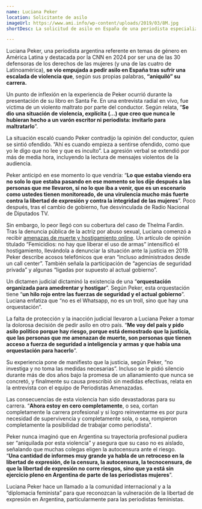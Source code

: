 ```yaml
---
name: Luciana Peker
location: Solicitante de asilo
imageUrl: https://www.ami.info/wp-content/uploads/2019/03/8M.jpg
shortDesc: La solicitud de asilo en España de una periodista especializada en género

---
```


Luciana Peker, una periodista argentina referente en temas de género en América Latina y destacada por la CNN en 2024 por ser una de las 30 defensoras de los derechos de las mujeres (y una de las cuatro de Latinoamérica), **se vio empujada a pedir asilo en España tras sufrir una escalada de violencia que**, según sus propias palabras, **“aniquiló” su carrera.**

Un punto de inflexión en la experiencia de Peker ocurrió durante la presentación de su libro en Santa Fe. En una entrevista radial en vivo, fue víctima de un violento maltrato por parte del conductor. Según relata, “**Se dio una situación de violencia, explícita (...) que creo que nunca le hubieran hecho a un varón escritor ni periodista: invitarlo para maltratarlo**”. 

La situación escaló cuando Peker contradijo la opinión del conductor, quien se sintió ofendido. ”Ahí es cuando empieza a sentirse ofendido, como que yo le digo que no lee y que es inculto”. La agresión verbal se extendió por más de media hora, incluyendo la lectura de mensajes violentos de la audiencia.

Peker anticipó en ese momento lo que vendría: “**Lo que estaba viendo era no solo lo que estaba pasando en ese momento se los dije después a las personas que me llevaron, si no lo que iba a venir, que es un escenario como ustedes tienen monitoreado, de una virulencia mucho más fuerte contra la libertad de expresión y contra la integridad de las mujeres**”. Poco después, tras el cambio de gobierno, fue desvinculada de Radio Nacional de Diputados TV.

Sin embargo, lo peor llegó con su cobertura del caso de Thelma Fardín. Tras la denuncia pública de la actriz por abuso sexual, Luciana comenzó a recibir [amenazas de muerte y hostigamiento online](https://www.youtube.com/watch?v=J4gGfhiytL0). Un artículo de opinión titulado “Femicidios: no hay que liberar el uso de armas” intensificó el hostigamiento, llevándola a denunciar la situación ante la justicia en 2019\. Peker describe acosos telefónicos que eran “incluso administrados desde un call center”. También señala la participación de “agencias de seguridad privada” y algunas “ligadas por supuesto al actual gobierno”.

Un dictamen judicial dictaminó la existencia de una “**orquestación organizada para amedrentar y hostigar**”. Según Peker, esta orquestación tiene “**un hilo rojo entre las fuerzas de seguridad y el actual gobierno**”.  Luciana enfatiza que “no es el Whatsapp, no es un troll, sino que hay una orquestación”.

La falta de protección y la inacción judicial llevaron a Luciana Peker a tomar la dolorosa decisión de pedir asilo en otro país. “**Me voy del país y pido asilo político porque hay riesgo, porque está demostrado que la justicia, que las personas que me amenazan de muerte, son personas que tienen acceso a fuerza de seguridad a inteligencia y armas y que había una orquestación para hacerlo**”.

Su experiencia pone de manifiesto que la justicia, según Peker, “no investiga y no toma las medidas necesarias”. Incluso se le pidió silencio durante más de dos años bajo la promesa de un allanamiento que nunca se concretó, y finalmente su causa prescribió sin medidas efectivas, relata en la entrevista con el equipo de Periodistas Amenazadas.

Las consecuencias de esta violencia han sido devastadoras para su carrera. “**Ahora estoy en cero completamente**, o sea, cortan completamente la carrera profesional y si logro reinventarme es por pura necesidad de supervivencia y completamente sola, o sea, rompieron completamente la posibilidad de trabajar como periodista”. 

Peker nunca imaginó que en Argentina su trayectoria profesional pudiera ser “aniquilada por esta violencia” y asegura que su caso no es aislado, señalando que muchas colegas eligen la autocensura ante el riesgo.   
“**Una cantidad de informes muy grande ya habla de un retroceso en la libertad de expresión, de la censura, la autocensura, la tecnocensura, de que la libertad de expresión no corre riesgos, sino que ya está sin ejercicio pleno en Argentina de parte de las periodistas mujeres**”.

Luciana Peker hace un llamado a la comunidad internacional y a la “diplomacia feminista” para que reconozcan la vulneración de la libertad de expresión en Argentina, particularmente para las periodistas feministas.